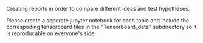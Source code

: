 Creating reports in order to compare different ideas and test hypotheses. 

Please create a seperate jupyter notebook for each topic and include the correspoding tensorboard files in the "Tensorboard_data" subdirectory so it is reproducable on everyone's side

